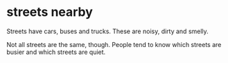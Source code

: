 # streets nearby

Streets have cars, buses and trucks. These are noisy, dirty and smelly. 

Not all streets are the same, though. People tend to know
which streets are busier and which streets are quiet.